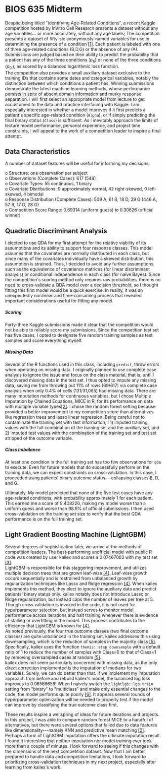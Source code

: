 # BIOS 635 Midterm

Despite being titled "Identifying Age-Related Conditions", a recent Kaggle competition hosted by InVitro Cell Research presents a dataset without any age variables... or more accurately, without any age labels; The competition presents a dataset of fifty-six anonymously-named variables for use in determining the presence of a condition [[1]](https://www.kaggle.com/competitions/icr-identify-age-related-conditions). Each patient is labeled with one of three age-related conditions (B,D,G) or the absence of any (A). Submissions are judged based on their ability to predict the probability that a patient has any of the three conditions ($p_{1i}$) or none of the three conditions ($p_{0i}$), as scored by a balanced logarithmic loss function.\
The competition also provides a small auxiliary dataset exclusive to the training IDs that contains some dates and categorical variables, notably the distinction between which conditions a patient has. Winning submissions demonstrate the latest machine learning methods, whose performance persists in spite of absent domain information and murky response separation. I will first select an appropriate model from lecture to get accustomed to the data and practice interfacing with Kaggle. I am especially interested in whether a model improves if it first predicts a patient's specific age-related condition (`Alpha`), or if simply predicting the final binary status (`Class`) is sufficient. As I inevitably approach the limits of lecture model performance, personal experience, and project time constraints, I will appeal to the work of a competition leader to inspire a final attempt.

## Data Characteristics

A number of dataset features will be useful for informing my decisions:

o Structure: one observation per subject\
o Observations (Complete Cases): 617 (548)\
o Covariate Types: 55 continuous, 1 binary\
o Covariate Distributions: 9 approximately normal, 42 right-skewed, 0 left-skewed, 4 bimodal\
o Response Distribution (Complete Cases): 509 A, 61 B, 18 D, 29 G (446 A, 57 B, 17 D, 28 G)\
o Competition Score Range: 0.69314 (uniform guess) to 0.30626 (official winner)

## Quadratic Discriminant Analysis

I elected to use QDA for my first attempt for the relative viability of its assumptions and its ability to support four response classes. This model assumes that the covariates are normally distributed in each class, but since many of the covariates individually have a skewed distribution, this assumption is strained. Thus, I decided to avoid any further assumptions, such as the equivalence of covariance matrices (for linear discriminant analysis) or conditional independence in each class (for naïve Bayes). Since the competition's scoring method only requires raw probabilities, there is no need to cross-validate a QDA model over a decision threshold, so I thought fitting this first model would be a quick exercise. In reality, it was an unexpectedly nonlinear and time-consuming process that revealed important considerations useful for fitting any model.

##### Scoring

Forty-three Kaggle submissions made it clear that the competition would not be able to reliably score my submissions. Since the competition test set has five cases, I opted to designate five random training samples as test samples and score everything myself.

##### Missing Data

Several of the R functions used in this class, including `predict`, throw errors when operating on missing data. I originally planned to use complete case analysis to ignore the issue and focus on the class material; that is, until I discovered missing data in the test set. I thus opted to impute any missing data, saving me from throwing out 11% of rows (69/617) via complete case analysis when only 0.4% of cells (131/31,065) had missing data. There are many imputation methods for continuous variables, but I chose Multiple Imputation by Chained Equations, MICE in R, for its performance on data with multiple variable types[[2]](https://www.rdocumentation.org/packages/mice/versions/3.16.0/topics/mice). I chose the random forest setting because provided a better improvement to my competition score than alternatives like regression trees and lasso linear regression. Being careful not to contaminate the training set with test information, I 1) imputed training values with the full combination of the training set and the auxiliary set, and 2) imputed test values with the combination of the training set and test set stripped of the outcome variable.

##### Class Imbalance

At least one condition in the full training set has too few observations for `qda` to execute. Even for future models that do successfully perform on the training data, we can expect constraints on cross-validation. In this case, I proceeded using patients' binary outcome status---collapsing classes B, D, and G.

Ultimately, My model predicted that none of the five test cases have any age-related conditions, with probability approximately 1 for each patient. This earned me a score of 9.408226, making my model worse than a uniform guess and worse than 98.9% of official submissions. I then used cross-validation on the training set size to verify that the best QDA performance is on the full training set.

## Light Gradient Boosting Machine (LightGBM)

Several degrees of sophistication later, we arrive at the methods of competition leaders. The best-performing unofficial model with public R code was created by user kailex and scores a 0.07467003 with my test set [[3]](https://www.kaggle.com/code/kailex/ic-r-lightgbm-downsampling).\
LightGBM is responsible for this staggering improvement, and utilizes multiple decision trees that are grown leaf-wise [[4]](https://ieeexplore.ieee.org/abstract/document/9362840). Leaf-wise growth occurs sequentially and is restrained from unbalanced growth by regularization techniques like Lasso and Ridge regression [[4]](https://ieeexplore.ieee.org/abstract/document/9362840). When kailex implements this method, they elect to ignore the auxiliary data and predict patients' binary status only. kailex notably does not introduce Lasso or Ridge regularization, but instead caps the number of leaves per tree at 5. Though cross validation is invoked in the code, it is not used for hyperparameter selection, but instead serves to monitor model performance across iterations and halt training whenever there is evidence of stalling or overfitting in the model. This process contributes to the efficiency that LightGBM is known for [[4]](https://ieeexplore.ieee.org/abstract/document/9362840).\
As noted previously, the four true outcome classes (two final outcome classes) are quite unbalanced in the training set. kailex addresses this using downsampling, which is the reduction of samples in the majority class [[5]](https://themis.tidymodels.org/reference/step_downsample.html). Specifically, kailex uses the function `themis::step_downsample` with a default ratio of 1 to reduce the number of samples with Class=0 to that of Class=1 by removing oversampled cases at random [[5]](https://themis.tidymodels.org/reference/step_downsample.html).\
kailex does not seem particularly concerned with missing data, as the only direct correction implemented is the imputation of medians for two variables. Surely, we can do better than that. If we implement my imputation approach from before and rebuild kailex's model, the balanced log loss improves to 0.06566658! When I naively switch the `lightlgb::lgb.train` setting from "binary" to "multiclass" and make only essential changes to the code, the model performs quite poorly [[6]](https://search.r-project.org/CRAN/refmans/lightgbm/html/lgb.train.html). It appears several rounds of hyperparameter optimization will be needed to properly test if the model can improve by classifying the true outcome class first.

These results inspire a wellspring of ideas for future iterations and projects. In this project, I was able to compare random forest MICE to a handful of alternatives, but there were several options that failed due to data features like dimensionality---namely KNN and predictive mean matching [[2]](https://www.rdocumentation.org/packages/mice/versions/3.16.0/topics/mice). Perhaps a form of LightGBM imputation offers the ultimate imputation result. I found it interesting that neither imputation nor model training ever took more than a couple of minutes. I look forward to seeing if this changes with the dimensions of the next competition dataset. Now that I am better prepared to handle data and competition limitations, I look forward to prioritizing cross-validation techniques in my next project, especially after learning from kailex's work.
